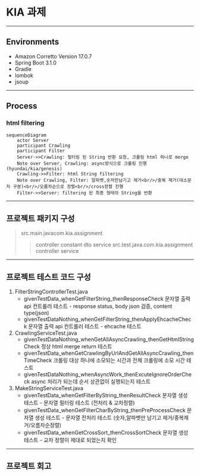 # KIA 과제
---------------------------------------
## Environments
* Amazon Corretto Version 17.0.7
* Spring Boot 3.1.0
* Gradle
* lombok
* jsoup
---------------------------------------
## Process
### html filtering
```mermaid
sequenceDiagram
    actor Server
    participant Crawling
    participant Filter
    Server->>Crawling: 필터링 된 String 반환 요청, 크롤링 html 하나로 merge
    Note over Server, Crawling: async방식으로 크롤링 진행(hyundai/kia/genesis)  
    Crawling->>Filter: html String filtering
    Note over Crawling, Filter: 알파벳,숫자만남기고 제거<br/>/중복 제거(대소문자 구분)<br/>/오름차순으로 정렬<br/>/cross정렬 진행
    Filter->>Server: filtering 된 최종 형태의 String을 반환
```
---------------------------------------
## 프로젝트 패키지 구성
> src.main.javacom.kia.assignment
>    > controller
>    > constant
>    > dto
>    > service
> src.test.java.com.kia.assignment
>    > controller
>    > service
---------------------------------------
## 프로젝트 테스트 코드 구성 
1. FilterStringControllerTest.java
    * givenTestData_whenGetFilterString_thenResponseCheck
      문자열 출력 api 컨트롤러 테스트 - response status, body json 검증, content type(json)
    * givenTestDataNothing_whenGetFilterString_thenApplyEhcacheCheck
      문자열 출력 api 컨트롤러 테스트 - ehcache 테스트
3. CrawlingServiceTest.java
    * givenTestDataNothing_whenGetAllAsyncCrawling_thenGetHtmlStringCheck
      정상 html merge return 테스트
    * givenTestData_whenGetCrawlingByUrlAndGetAllAsyncCrawling_thenTimeCheck
      크롤링 대상 하나에 소모되는 시간과 전체 크롤링에 소모 시간 테스트
    * givenTestDataNothing_whenAsyncWork_thenExcuteIgnoreOrderCheck
      async 처리가 되는데 순서 상관없이 실행되는지 테스트
4. MakeStringServiceTest.java
    * givenTestData_whenGetFilterByString_thenResultCheck
      문자열 생성 테스트 - 문자열 필터링 테스트 (전처리 & 교차정렬)
    * givenTestData_whenGetFilterCharByString_thenPreProcessCheck
      문자열 생성 테스트 - 문자열 전처리 테스트 (숫자,알파벳만 남기고 제거/중복제거/오름차순정렬)
    * givenTestData_whenGetCrossSort_thenCrossSortCheck
      문자열 생성 테스트 - 교차 정렬이 제대로 되었는지 확인
---------------------------------------
## 프로젝트 회고
